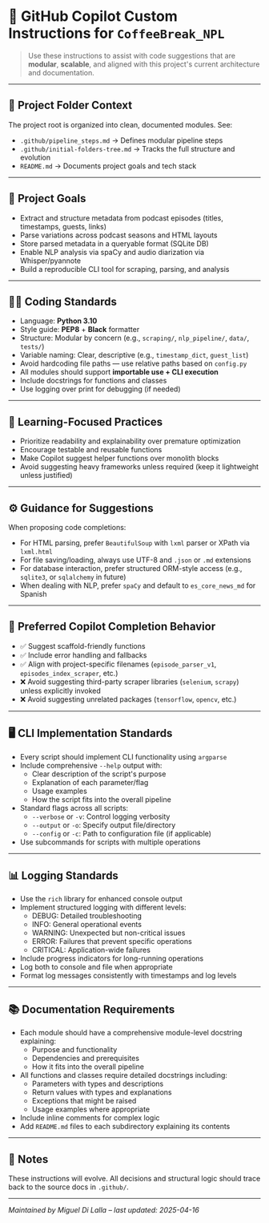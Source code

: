# 🧠 GitHub Copilot Custom Instructions for `CoffeeBreak_NPL`

> Use these instructions to assist with code suggestions that are **modular**, **scalable**, and aligned with this project's current architecture and documentation.

---

## 📁 Project Folder Context

The project root is organized into clean, documented modules. See:

- `.github/pipeline_steps.md` → Defines modular pipeline steps
- `.github/initial-folders-tree.md` → Tracks the full structure and evolution
- `README.md` → Documents project goals and tech stack

---

## 🎯 Project Goals

- Extract and structure metadata from podcast episodes (titles, timestamps, guests, links)
- Parse variations across podcast seasons and HTML layouts
- Store parsed metadata in a queryable format (SQLite DB)
- Enable NLP analysis via spaCy and audio diarization via Whisper/pyannote
- Build a reproducible CLI tool for scraping, parsing, and analysis

---

## 🧑‍💻 Coding Standards

- Language: **Python 3.10**
- Style guide: **PEP8** + **Black** formatter
- Structure: Modular by concern (e.g., `scraping/`, `nlp_pipeline/`, `data/`, `tests/`)
- Variable naming: Clear, descriptive (e.g., `timestamp_dict`, `guest_list`)
- Avoid hardcoding file paths — use relative paths based on `config.py`
- All modules should support **importable use + CLI execution**
- Include docstrings for functions and classes
- Use logging over print for debugging (if needed)

---

## 🔁 Learning-Focused Practices

- Prioritize readability and explainability over premature optimization
- Encourage testable and reusable functions
- Make Copilot suggest helper functions over monolith blocks
- Avoid suggesting heavy frameworks unless required (keep it lightweight unless justified)

---

## ⚙️ Guidance for Suggestions

When proposing code completions:
- For HTML parsing, prefer `BeautifulSoup` with `lxml` parser or XPath via `lxml.html`
- For file saving/loading, always use UTF-8 and `.json` or `.md` extensions
- For database interaction, prefer structured ORM-style access (e.g., `sqlite3`, or `sqlalchemy` in future)
- When dealing with NLP, prefer `spaCy` and default to `es_core_news_md` for Spanish

---

## 📌 Preferred Copilot Completion Behavior

- ✅ Suggest scaffold-friendly functions
- ✅ Include error handling and fallbacks
- ✅ Align with project-specific filenames (`episode_parser_v1`, `episodes_index_scraper`, etc.)
- ❌ Avoid suggesting third-party scraper libraries (`selenium`, `scrapy`) unless explicitly invoked
- ❌ Avoid suggesting unrelated packages (`tensorflow`, `opencv`, etc.)

---

## 🖥️ CLI Implementation Standards

- Every script should implement CLI functionality using `argparse`
- Include comprehensive `--help` output with:
  - Clear description of the script's purpose
  - Explanation of each parameter/flag
  - Usage examples
  - How the script fits into the overall pipeline
- Standard flags across all scripts:
  - `--verbose` or `-v`: Control logging verbosity
  - `--output` or `-o`: Specify output file/directory
  - `--config` or `-c`: Path to configuration file (if applicable)
- Use subcommands for scripts with multiple operations

---

## 📊 Logging Standards

- Use the `rich` library for enhanced console output
- Implement structured logging with different levels:
  - DEBUG: Detailed troubleshooting
  - INFO: General operational events
  - WARNING: Unexpected but non-critical issues
  - ERROR: Failures that prevent specific operations
  - CRITICAL: Application-wide failures
- Include progress indicators for long-running operations
- Log both to console and file when appropriate
- Format log messages consistently with timestamps and log levels

---

## 📚 Documentation Requirements

- Each module should have a comprehensive module-level docstring explaining:
  - Purpose and functionality
  - Dependencies and prerequisites
  - How it fits into the overall pipeline
- All functions and classes require detailed docstrings including:
  - Parameters with types and descriptions
  - Return values with types and explanations
  - Exceptions that might be raised
  - Usage examples where appropriate
- Include inline comments for complex logic
- Add `README.md` files to each subdirectory explaining its contents

---

## 📝 Notes

These instructions will evolve. All decisions and structural logic should trace back to the source docs in `.github/`.

---

_Maintained by Miguel Di Lalla – last updated: 2025-04-16_
